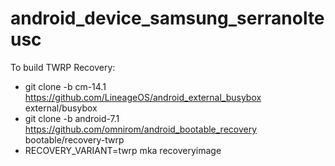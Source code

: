 android_device_samsung_serranolteusc
====================================

To build TWRP Recovery:

 * git clone -b cm-14.1 https://github.com/LineageOS/android_external_busybox external/busybox
 * git clone -b android-7.1 https://github.com/omnirom/android_bootable_recovery bootable/recovery-twrp
 * RECOVERY_VARIANT=twrp mka recoveryimage
